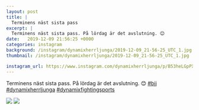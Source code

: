 ```yaml
---
layout: post
title: |
  Terminens näst sista pass
excerpt: |
  Terminens näst sista pass. På lördag är det avslutning. 😊   
date:   2019-12-09 21:56:25 +0000
categories: instagram
background: /instagram/dynamixherrljunga/2019-12-09_21-56-25_UTC_1.jpg
thumbnail: /instagram/dynamixherrljunga/2019-12-09_21-56-25_UTC_1.jpg

instagram_url: https://www.instagram.com/dynamixherrljunga/p/B53heLGpPXm
---
```

Terminens näst sista pass. På lördag är det avslutning. 😊 [#bjj](https://www.instagram.com/explore/tags/bjj/) [#dynamixherrljunga](https://www.instagram.com/explore/tags/dynamixherrljunga/) [#dynamixfightingsports](https://www.instagram.com/explore/tags/dynamixfightingsports/)



<img src='/www-dynamix-herrljunga/instagram/dynamixherrljunga/2019-12-09_21-56-25_UTC_1.jpg' class='img-fluid' />


<img src='/www-dynamix-herrljunga/instagram/dynamixherrljunga/2019-12-09_21-56-25_UTC_2.jpg' class='img-fluid' />
